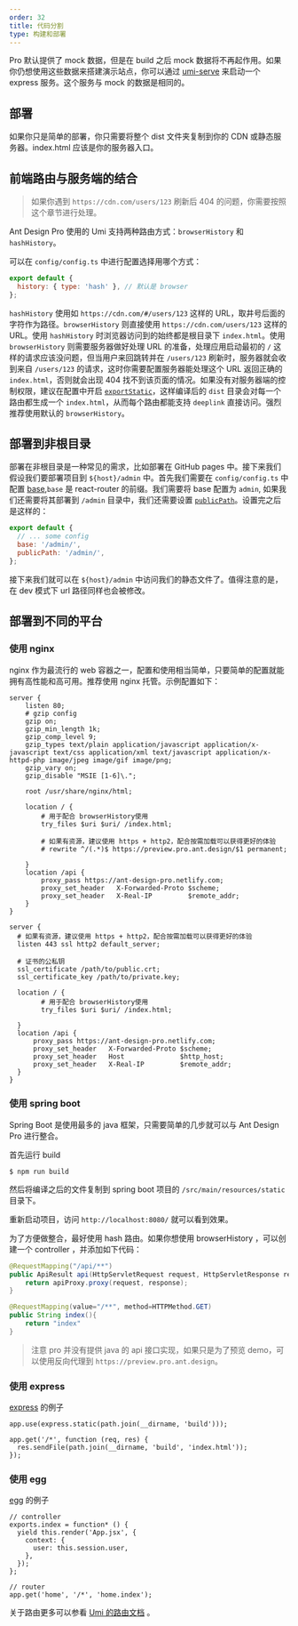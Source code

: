 ```yaml
---
order: 32
title: 代码分割
type: 构建和部署
---
```


Pro 默认提供了 mock 数据，但是在 build 之后 mock 数据将不再起作用。如果你仍想使用这些数据来搭建演示站点，你可以通过 [umi-serve](https://www.npmjs.com/package/umi-serve) 来启动一个 express 服务。这个服务与 mock 的数据是相同的。

## 部署

如果你只是简单的部署，你只需要将整个 dist 文件夹复制到你的 CDN 或静态服务器。index.html 应该是你的服务器入口。

## 前端路由与服务端的结合

> 如果你遇到 `https://cdn.com/users/123` 刷新后 404 的问题，你需要按照这个章节进行处理。

Ant Design Pro 使用的 Umi 支持两种路由方式：`browserHistory` 和 `hashHistory`。

可以在 `config/config.ts` 中进行配置选择用哪个方式：

```javascript
export default {
  history: { type: 'hash' }, // 默认是 browser
};
```

`hashHistory` 使用如 `https://cdn.com/#/users/123` 这样的 URL，取井号后面的字符作为路径。`browserHistory` 则直接使用 `https://cdn.com/users/123` 这样的 URL。使用 `hashHistory` 时浏览器访问到的始终都是根目录下 `index.html`。使用 `browserHistory` 则需要服务器做好处理 URL 的准备，处理应用启动最初的 `/` 这样的请求应该没问题，但当用户来回跳转并在 `/users/123` 刷新时，服务器就会收到来自 `/users/123` 的请求，这时你需要配置服务器能处理这个 URL 返回正确的 `index.html`，否则就会出现 404 找不到该页面的情况。如果没有对服务器端的控制权限，建议在配置中开启 [`exportStatic`](https://umijs.org/docs/deployment#static)，这样编译后的 `dist` 目录会对每一个路由都生成一个 `index.html`，从而每个路由都能支持 `deeplink` 直接访问。强烈推荐使用默认的 `browserHistory`。

## 部署到非根目录

部署在非根目录是一种常见的需求，比如部署在 GitHub pages 中。接下来我们假设我们要部署项目到 `${host}/admin` 中。首先我们需要在 `config/config.ts` 中配置 [base](https://umijs.org/zh/config/#base),`base` 是 react-router 的前缀。我们需要将 base 配置为 `admin`, 如果我们还需要将其部署到 `/admin` 目录中，我们还需要设置 [`publicPath`](https://umijs.org/zh/config/#publicpath)。设置完之后是这样的：

```javascript
export default {
  // ... some config
  base: '/admin/',
  publicPath: '/admin/',
};
```

接下来我们就可以在 `${host}/admin` 中访问我们的静态文件了。值得注意的是，在 dev 模式下 url 路径同样也会被修改。

## 部署到不同的平台

### 使用 nginx

nginx 作为最流行的 web 容器之一，配置和使用相当简单，只要简单的配置就能拥有高性能和高可用。推荐使用 nginx 托管。示例配置如下：

```
server {
    listen 80;
    # gzip config
    gzip on;
    gzip_min_length 1k;
    gzip_comp_level 9;
    gzip_types text/plain application/javascript application/x-javascript text/css application/xml text/javascript application/x-httpd-php image/jpeg image/gif image/png;
    gzip_vary on;
    gzip_disable "MSIE [1-6]\.";

    root /usr/share/nginx/html;

    location / {
        # 用于配合 browserHistory使用
        try_files $uri $uri/ /index.html;

        # 如果有资源，建议使用 https + http2，配合按需加载可以获得更好的体验
        # rewrite ^/(.*)$ https://preview.pro.ant.design/$1 permanent;

    }
    location /api {
        proxy_pass https://ant-design-pro.netlify.com;
        proxy_set_header   X-Forwarded-Proto $scheme;
        proxy_set_header   X-Real-IP         $remote_addr;
    }
}

server {
  # 如果有资源，建议使用 https + http2，配合按需加载可以获得更好的体验
  listen 443 ssl http2 default_server;

  # 证书的公私钥
  ssl_certificate /path/to/public.crt;
  ssl_certificate_key /path/to/private.key;

  location / {
        # 用于配合 browserHistory使用
        try_files $uri $uri/ /index.html;

  }
  location /api {
      proxy_pass https://ant-design-pro.netlify.com;
      proxy_set_header   X-Forwarded-Proto $scheme;
      proxy_set_header   Host              $http_host;
      proxy_set_header   X-Real-IP         $remote_addr;
  }
}
```

### 使用 spring boot

Spring Boot 是使用最多的 java 框架，只需要简单的几步就可以与 Ant Design Pro 进行整合。

首先运行 build

```
$ npm run build
```

然后将编译之后的文件复制到 spring boot 项目的 `/src/main/resources/static` 目录下。

重新启动项目，访问 `http://localhost:8080/` 就可以看到效果。

为了方便做整合，最好使用 hash 路由。如果你想使用 browserHistory ，可以创建一个 controller ，并添加如下代码：

```java
@RequestMapping("/api/**")
public ApiResult api(HttpServletRequest request, HttpServletResponse response){
    return apiProxy.proxy(request, response);
}

@RequestMapping(value="/**", method=HTTPMethod.GET)
public String index(){
    return "index"
}
```

> 注意 pro 并没有提供 java 的 api 接口实现，如果只是为了预览 demo，可以使用反向代理到 `https://preview.pro.ant.design`。

### 使用 express

[express](http://expressjs.com/) 的例子

```
app.use(express.static(path.join(__dirname, 'build')));

app.get('/*', function (req, res) {
  res.sendFile(path.join(__dirname, 'build', 'index.html'));
});
```

### 使用 egg

[egg](https://eggjs.org/) 的例子

```
// controller
exports.index = function* () {
  yield this.render('App.jsx', {
    context: {
      user: this.session.user,
    },
  });
};

// router
app.get('home', '/*', 'home.index');
```

关于路由更多可以参看 [Umi 的路由文档](https://umijs.org/zh/guide/router.html) 。
